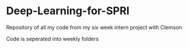 # Deep-Learning-for-SPRI
Repository of all my code from my six week intern project with Clemson

Code is seperated into weekly folders
